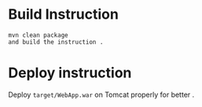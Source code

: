 

# Build Instruction


```
mvn clean package
and build the instruction .
```

# Deploy instruction

Deploy ```target/WebApp.war``` on Tomcat properly for better .

